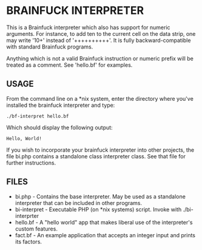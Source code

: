 BRAINFUCK INTERPRETER
=====================

This is a Brainfuck interpreter which also has support for numeric arguments.
For instance, to add ten to the current cell on the data strip, one may write
'10+' instead of '++++++++++'.  It is fully backward-compatible with standard
Brainfuck programs.

Anything which is not a valid Brainfuck instruction or numeric prefix will be
treated as a comment.  See 'hello.bf' for examples.


USAGE
-----
From the command line on a *nix system, enter the directory where you've installed the brainfuck interpreter and type:

    ./bf-interpret hello.bf

Which should display the following output:

    Hello, World!

If you wish to incorporate your brainfuck interpreter into other projects, the file bi.php contains a standalone
class interpreter class.  See that file for further instructions.


FILES
-----

* bi.php - Contains the base interpreter.  May be used as a standalone interpreter that can be included in other programs.
* bi-interpret - Executable PHP (on *nix systems) script.  Invoke with ./bi-interprter <target script>
* hello.bf - A "hello world" app that makes liberal use of the interpreter's custom features.
* fact.bf - An example application that accepts an integer input and prints its factors.


